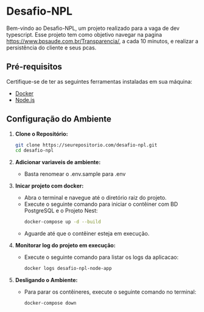 # Desafio-NPL

Bem-vindo ao Desafio-NPL, um projeto realizado para a vaga de dev typescript.
Esse projeto tem como objetivo navegar na pagina https://www.bpsaude.com.br/Transparencia/, a cada 10 minutos, e 
realizar a persistência do cliente e seus pcas.

## Pré-requisitos

Certifique-se de ter as seguintes ferramentas instaladas em sua máquina:

- [Docker](https://docs.docker.com/get-docker/)
- [Node.js](https://nodejs.org/)

## Configuração do Ambiente

1. **Clone o Repositório:**
    ```bash
    git clone https://seurepositorio.com/desafio-npl.git
    cd desafio-npl
    ```

2. **Adicionar variaveis de ambiente:**
   - Basta renomear o .env.sample para .env

3. **Inicar projeto com docker:**
   - Abra o terminal e navegue até o diretório raiz do projeto.
   - Execute o seguinte comando para iniciar o contêiner com BD PostgreSQL e o Projeto Nest:
     ```bash
     docker-compose up -d --build
     ```
   - Aguarde até que o contêiner esteja em execução.

4. **Monitorar log do projeto em execução:**
   - Execute o seguinte comando para listar os logs da aplicacao:
     ```bash
     docker logs desafio-npl-node-app 
     ```
5. **Desligando o Ambiente:**
   - Para parar os contêineres, execute o seguinte comando no terminal:
     ```bash
     docker-compose down
     ```

